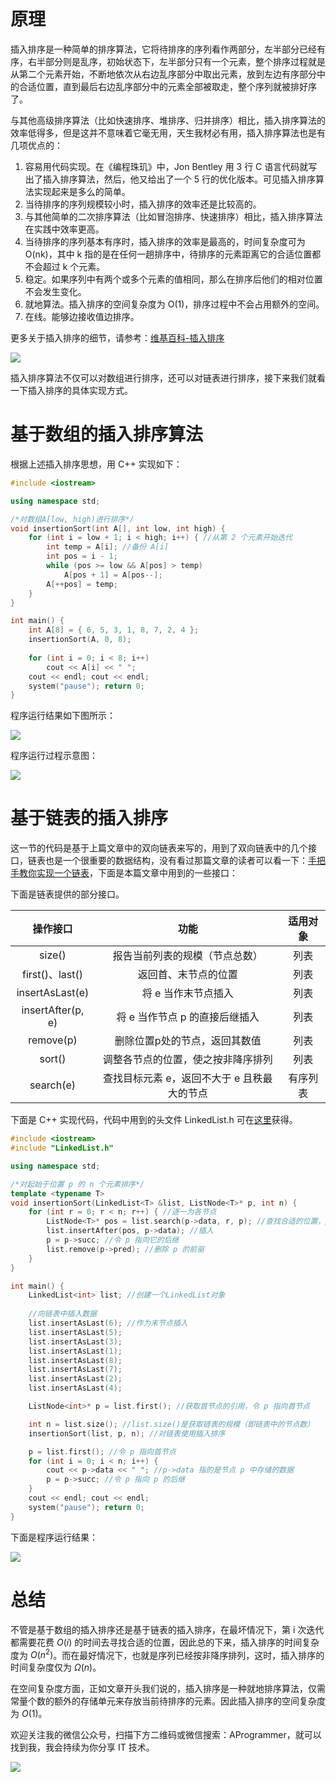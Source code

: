 # 原理

插入排序是一种简单的排序算法，它将待排序的序列看作两部分，左半部分已经有序，右半部分则是乱序，初始状态下，左半部分只有一个元素，整个排序过程就是从第二个元素开始，不断地依次从右边乱序部分中取出元素，放到左边有序部分中的合适位置，直到最后右边乱序部分中的元素全部被取走，整个序列就被排好序了。

与其他高级排序算法（比如快速排序、堆排序、归并排序）相比，插入排序算法的效率低得多，但是这并不意味着它毫无用，天生我材必有用，插入排序算法也是有几项优点的：

1. 容易用代码实现。在《编程珠玑》中，Jon Bentley 用 3 行 C 语言代码就写出了插入排序算法，然后，他又给出了一个 5 行的优化版本。可见插入排序算法实现起来是多么的简单。
2. 当待排序的序列规模较小时，插入排序的效率还是比较高的。
3. 与其他简单的二次排序算法（比如冒泡排序、快速排序）相比，插入排序算法在实践中效率更高。
4. 当待排序的序列基本有序时，插入排序的效率是最高的，时间复杂度可为 O(nk)，其中 k 指的是在任何一趟排序中，待排序的元素距离它的合适位置都不会超过 k 个元素。
5. 稳定。如果序列中有两个或多个元素的值相同，那么在排序后他们的相对位置不会发生变化。
6. 就地算法。插入排序的空间复杂度为 O(1)，排序过程中不会占用额外的空间。
7. 在线。能够边接收值边排序。

[^在线]: 在计算机科学中，在线算法是以串行方式逐块处理输入的算法，即，按照值被输入到算法的顺序，而不需要从一开始就使得整个序列可用。

更多关于插入排序的细节，请参考：[维基百科-插入排序](https://en.wikipedia.org/wiki/Insertion_sort)

![](https://github.com/YoungYo/Algorithm/blob/master/Images/7-%E6%8F%92%E5%85%A5%E6%8E%92%E5%BA%8F/Insertion_sort.gif?raw=true)

插入排序算法不仅可以对数组进行排序，还可以对链表进行排序，接下来我们就看一下插入排序的具体实现方式。

# 基于数组的插入排序算法

根据上述插入排序思想，用 C++ 实现如下：

```c++
#include <iostream>

using namespace std;

/*对数组A[low, high)进行排序*/
void insertionSort(int A[], int low, int high) {
	for (int i = low + 1; i < high; i++) { //从第 2 个元素开始迭代
		int temp = A[i]; //备份 A[i]
		int pos = i - 1;
		while (pos >= low && A[pos] > temp)
			A[pos + 1] = A[pos--];
		A[++pos] = temp;
	}
}

int main() {
	int A[8] = { 6, 5, 3, 1, 8, 7, 2, 4 };
	insertionSort(A, 0, 8);
    
	for (int i = 0; i < 8; i++)
		cout << A[i] << " ";
	cout << endl; cout << endl;
	system("pause"); return 0;
}
```

程序运行结果如下图所示：

![](https://github.com/YoungYo/Algorithm/blob/master/Images/7-%E6%8F%92%E5%85%A5%E6%8E%92%E5%BA%8F/2018-12-13_215159.png?raw=true)

程序运行过程示意图：

![](https://github.com/YoungYo/Algorithm/blob/master/Images/7-%E6%8F%92%E5%85%A5%E6%8E%92%E5%BA%8F/Insertion-sort-example-300px.gif?raw=true)

# 基于链表的插入排序

这一节的代码是基于上篇文章中的双向链表来写的，用到了双向链表中的几个接口，链表也是一个很重要的数据结构，没有看过那篇文章的读者可以看一下：[手把手教你实现一个链表](https://github.com/YoungYo/Algorithm/blob/master/6-%E6%89%8B%E6%8A%8A%E6%89%8B%E6%95%99%E4%BD%A0%E5%AE%9E%E7%8E%B0%E4%B8%80%E4%B8%AA%E9%93%BE%E8%A1%A8.md)，下面是本篇文章中用到的一些接口：

下面是链表提供的部分接口。

|     操作接口      |                    功能                     | 适用对象 |
| :---------------: | :-----------------------------------------: | :------: |
|      size()       |       报告当前列表的规模（节点总数）        |   列表   |
|  first()、last()  |            返回首、末节点的位置             |   列表   |
|  insertAsLast(e)  |             将 e 当作末节点插入             |   列表   |
| insertAfter(p, e) |       将 e 当作节点 p 的直接后继插入        |   列表   |
|     remove(p)     |        删除位置p处的节点，返回其数值        |   列表   |
|      sort()       |     调整各节点的位置，使之按非降序排列      |   列表   |
|     search(e)     | 查找目标元素 e，返回不大于 e 且秩最大的节点 | 有序列表 |

下面是 C++ 实现代码，代码中用到的头文件 LinkedList.h 可在[这里](https://github.com/YoungYo/Algorithm/tree/master/source/%E7%AE%97%E6%B3%95%E4%B8%8E%E6%95%B0%E6%8D%AE%E7%BB%93%E6%9E%84/%E7%AE%97%E6%B3%95%E4%B8%8E%E6%95%B0%E6%8D%AE%E7%BB%93%E6%9E%84)获得。

```c++
#include <iostream>
#include "LinkedList.h"

using namespace std;

/*对起始于位置 p 的 n 个元素排序*/
template <typename T>
void insertionSort(LinkedList<T> &list, ListNode<T>* p, int n) {
	for (int r = 0; r < n; r++) { //逐一为各节点
		ListNode<T>* pos = list.search(p->data, r, p); //查找合适的位置，p->data指的是节点 p 中存储的数据
		list.insertAfter(pos, p->data); //插入
		p = p->succ; //令 p 指向它的后继
		list.remove(p->pred); //删除 p 的前驱
	}
}

int main() {
	LinkedList<int> list; //创建一个LinkedList对象
	
    //向链表中插入数据
	list.insertAsLast(6); //作为末节点插入
	list.insertAsLast(5);
	list.insertAsLast(3);
	list.insertAsLast(1);
	list.insertAsLast(8);
	list.insertAsLast(7);
	list.insertAsLast(2);
	list.insertAsLast(4);

	ListNode<int>* p = list.first(); //获取首节点的引用，令 p 指向首节点

	int n = list.size(); //list.size()是获取链表的规模（即链表中的节点数）
	insertionSort(list, p, n); //对链表使用插入排序

	p = list.first(); //令 p 指向首节点
	for (int i = 0; i < n; i++) {
		cout << p->data << " "; //p->data 指的是节点 p 中存储的数据
		p = p->succ; //令 p 指向 p 的后继
	}
	cout << endl; cout << endl;
	system("pause"); return 0;
}
```

下面是程序运行结果：

![](https://github.com/YoungYo/Algorithm/blob/master/Images/7-%E6%8F%92%E5%85%A5%E6%8E%92%E5%BA%8F/2018-12-13_232146.png?raw=true)

# 总结

不管是基于数组的插入排序还是基于链表的插入排序，在最坏情况下，第 i 次迭代都需要花费 $O(i)$ 的时间去寻找合适的位置，因此总的下来，插入排序的时间复杂度为 $O(n^2)$。而在最好情况下，也就是序列已经按非降序排列，这时，插入排序的时间复杂度仅为 $\Omega(n)$。

在空间复杂度方面，正如文章开头我们说的，插入排序是一种就地排序算法，仅需常量个数的额外的存储单元来存放当前待排序的元素。因此插入排序的空间复杂度为 $O(1)​$。

欢迎关注我的微信公众号，扫描下方二维码或微信搜索：AProgrammer，就可以找到我，我会持续为你分享 IT 技术。

![](https://github.com/YoungYo/Algorithm/blob/master/Images/5-%E6%89%8B%E6%8A%8A%E6%89%8B%E6%95%99%E4%BD%A0%E5%AE%9E%E7%8E%B0%E4%B8%80%E4%B8%AA%E5%90%91%E9%87%8F/%E5%BE%AE%E4%BF%A1%E5%85%AC%E4%BC%97%E5%8F%B7%E4%BA%8C%E7%BB%B4%E7%A0%81.jpg?raw=true)